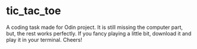 # tic_tac_toe
A coding task made for Odin project. It is still missing the computer part, but, the rest works perfectly.
If you fancy playing a little bit, download it and play it in your terminal. 
Cheers!
